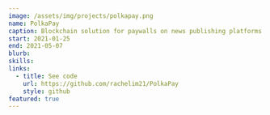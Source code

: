 ```yaml
---
image: /assets/img/projects/polkapay.png
name: PolkaPay
caption: Blockchain solution for paywalls on news publishing platforms. Top in class, nominated to SCET Collider's Cup
start: 2021-01-25
end: 2021-05-07
blurb: 
skills: 
links:
  - title: See code
    url: https://github.com/rachelim21/PolkaPay
    style: github
featured: true
---
```

